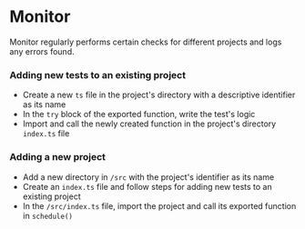 # Monitor

Monitor regularly performs certain checks for different projects and logs any errors found.

### Adding new tests to an existing project
* Create a new `ts` file in the project's directory with a descriptive identifier as its name
* In the `try` block of the exported function, write the test's logic
* Import and call the newly created function in the project's directory `index.ts` file

### Adding a new project
* Add a new directory in `/src` with the project's identifier as its name
* Create an `index.ts` file and follow steps for adding new tests to an existing project
* In the `/src/index.ts` file, import the project and call its exported function in `schedule()`
